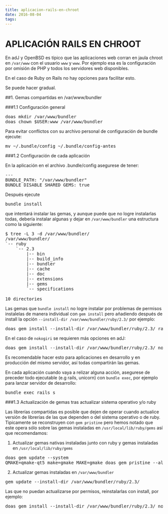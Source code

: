 ```yaml
---
title: aplicacion-rails-en-chroot
date: 2016-08-04
tags:
---
```


# APLICACIÓN RAILS EN CHROOT

En adJ y OpenBSD es típico que las aplicaciones web corran en jaula chroot en ```/var/www``` con el usuario `www` y `www`. Por ejemplo esa es la configuración por omisión de PHP y todos los servidores web disponibles.

En el caso de Ruby on Rails no hay opciones para facilitar esto.  

Se puede hacer gradual.

##1. Gemas compartidas en /var/www/bundler

###1.1 Configuración general

<pre>
doas mkdir /var/www/bundler
doas chown $USER:www /var/www/bundler
</pre>

Para evitar conflictos con su archivo personal de configuración de bundle ejecute:
<pre>
mv ~/.bundle/config ~/.bundle/config-antes
</pre>

###1.2 Configuración de cada aplicación 

En la aplicación en el archivo .bundle/config asegurese de tener:
<pre>
---
BUNDLE_PATH: "/var/www/bundler"
BUNDLE_DISABLE_SHARED_GEMS: true
</pre>

Después ejecute 
<pre>
bundle install
</pre>
que intentará instalar las gemas, y aunque puede que no logre instalarlas todas, 
debería instalar algunas y dejar en ```/var/www/bundler``` una estructura como la siguiente:
<pre>
$ tree -L 3 -d /var/www/bundler/
/var/www/bundler/
`-- ruby
    `-- 2.3
        |-- bin
        |-- build_info
        |-- bundler
        |-- cache
        |-- doc
        |-- extensions
        |-- gems
        `-- specifications

10 directories
</pre>

Las gemas que ```bundle install``` no logre instalar por problemas de permisos instalelas de manera individual con ```gem install``` pero añadiendo después de install la opción ```--install-dir /var/www/bundler/ruby/2.3/``` por ejemplo:
<pre>
doas gem install --install-dir /var/www/bundler/ruby/2.3/ raindrops -v '0.17.0' 
</pre>

En el caso de ```nokogiri``` se requieren más opciones en adJ:
<pre>
doas gem install --install-dir /var/www/bundler/ruby/2.3/ nokogiri -v '1.6.8' -- --use-system-libraries
</pre>

Es recomendable hacer esto para aplicaciones en desarrollo y en producción del mismo servidor, así todas compartirán las gemas.

En cada aplicación cuando vaya a relizar alguna acción, asegurese de preceder todo ejecutable (e.g rails, unicorn) con ```bundle exec```, por ejemplo para lanzar servidor de desarrollo:
<pre>
bundle exec rails s
</pre>

###1.3 Actualización de gemas tras actualizar sistema operativo y/o ruby

Las librerías compartidas es posible que dejen de operar cuando actualice versión de librerías de las que dependen o del sistema operativo o de ruby.   Tipicamente se reconstruyen con ```gem pristine``` pero hemos notado que este opera sólo sobre las gemas instaladas en ```/usr/local/lib/ruby/gems``` así que recomendamos:

1. Actualizar gemas nativas instaladas junto con ruby y gemas instaladas en ```/usr/local/lib/ruby/gems```
<pre>
doas gem update --system
QMAKE=qmake-qt5 make=gmake MAKE=gmake doas gem pristine --all
</pre>

2. Actualizar gemas instaladas en ```/var/www/bundler```
<pre>
gem update --install-dir /var/www/bundler/ruby/2.3/
</pre>
Las que no puedan actualizarse por permisos, reinstalarlas con install, por ejemplo:
<pre>
doas gem install --install-dir /var/www/bundler/ruby/2.3/ nokogiri -- --use-system-libraries
</pre>
